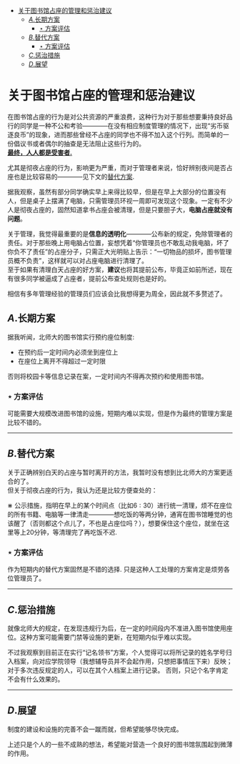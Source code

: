 - [关于图书馆占座的管理和惩治建议](#%E5%85%B3%E4%BA%8E%E5%9B%BE%E4%B9%A6%E9%A6%86%E5%8D%A0%E5%BA%A7%E7%9A%84%E7%AE%A1%E7%90%86%E5%92%8C%E6%83%A9%E6%B2%BB%E5%BB%BA%E8%AE%AE)
  - [$A.$长期方案](#a%E9%95%BF%E6%9C%9F%E6%96%B9%E6%A1%88)
    - [$\star$ 方案评估](#star-%E6%96%B9%E6%A1%88%E8%AF%84%E4%BC%B0)
  - [$B.$替代方案](#b%E6%9B%BF%E4%BB%A3%E6%96%B9%E6%A1%88)
    - [$\star$ 方案评估](#star-%E6%96%B9%E6%A1%88%E8%AF%84%E4%BC%B0-1)
  - [$C.$惩治措施](#c%E6%83%A9%E6%B2%BB%E6%8E%AA%E6%96%BD)
  - [$D.$展望](#d%E5%B1%95%E6%9C%9B)

# 关于图书馆占座的管理和惩治建议
在图书馆占座的行为是对公共资源的严重浪费，这种行为对于那些想要秉持良好品行的同学是一种不公和考验————在没有相应制度管理的情况下，出现“劣币驱逐良币”的现象，进而那些曾经不占座的同学也不得不加入这个行列。而简单的一份倡议书或者偶尔的抽查是无法阻止这些行为的。  
<u>**最终，人人都是受害者.**</u>

尤其是彻夜占座的行为，影响更为严重，而对于管理者来说，恰好辨别夜间是否占座也是比较容易的————见下文的[替代方案](#%E6%9B%BF%E4%BB%A3%E6%96%B9%E6%A1%88).

据我观察，虽然有部分同学确实早上来得比较早，但是在早上大部分的位置没有人，但是桌子上摆满了电脑，只需管理员环视一周即可发现这个现象。一定有不少人是彻夜占座的，固然知道拿书占座会被清理，但是只要胆子大，**电脑占座就没有问题**。

关于管理，我觉得最重要的是**信息的透明化**————公布新的规定，免除管理者的责任。对于那些晚上用电脑占位置，妄想凭着“你管理员也不敢乱动我电脑，坏了你负不了责任”的占座分子，只需正大光明贴上告示：“一切物品的损坏，图书管理员概不负责”，这样就可以对占座电脑进行清理了。   
至于如果有清理白天占座的好方案，**建议**也将其提前公布，毕竟正如前所述，现在有很多同学被逼成了占座者，提前公布查处规则也是好的。

相信有多年管理经验的管理员们应该会比我想得更为周全，因此就不多赘述了。
## $A.$长期方案
据我听闻，北师大的图书馆实行预约座位制度:
- 在预约后一定时间内必须坐到座位上
- 在座位上离开不得超过一定时限

否则将校园卡等信息记录在案，一定时间内不得再次预约和使用图书馆。

### $\star$ 方案评估
可能需要大规模改进图书馆的设施，短期内难以实现，但是作为最终的管理方案是比较不错的。

---
## $B.$替代方案
关于正确辨别白天的占座与暂时离开的方法，我暂时没有想到比北师大的方案更适合的了。   
但关于彻夜占座的行为，我认为还是比较方便查处的：

$\divideontimes$ 公示措施，指明在早上的某个时间点（比如$6:30$）进行统一清理，烦不在座位的所有书籍、电脑等一律清走————想吃饭的等两分钟，通宵在图书馆睡觉的也该醒了（否则都这个点儿了，不也是占座位吗？），想要保住这个座位，就坐在这里等上20分钟，等清理完了再吃饭不迟.

### $\star$ 方案评估
作为短期内的替代方案固然是不错的选择.
只是这种人工处理的方案肯定是烦劳各位管理员了。

---
## $C.$惩治措施
就像北师大的规定，在发现违规行为后，在一定的时间段内不准进入图书馆使用座位。这种方案可能需要门禁等设施的更新，在短期内似乎难以实现。

不过我观察到目前正在实行“记名领书”方案，个人觉得可以将所记录的姓名学号归入档案，向对应学院领导（我想辅导员并不会起作用，只想把事情压下来）反映；对于多次违反规定的人，可以在其个人档案上进行记录。
否则，只记个名字肯定不会有什么效果的。

---
## $D.$展望
制度的建设和设施的完善不会一蹴而就，但希望能够尽快完成。

上述只是个人的一些不成熟的想法，希望能对营造一个良好的图书馆氛围起到微薄的作用。